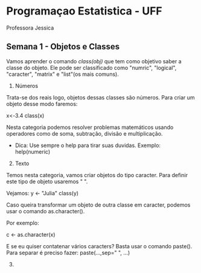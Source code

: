 # Programaçao Estatistica - UFF
Professora Jessica

## Semana 1 - Objetos e Classes

Vamos aprender o comando *class(obj)* que tem como objetivo saber a classe do objeto. Ele pode ser classificado como "numric", "logical", "caracter", "matrix" e "list"(os mais comuns).

1. Números

Trata-se dos reais logo, objetos dessas classes são números. Para criar um objeto desse modo faremos: 

x<-3.4
class(x)

Nesta categoria podemos resolver problemas matemáticos usando operadores como de soma, subtração, divisão e multiplicação.

- Dica: Use sempre o help para tirar suas duvidas. Exemplo: help(numeric)

2. Texto

Temos nesta categoria, vamos criar objetos do tipo caracter. Para definir este tipo de objeto usaremos " ". 

Vejamos:
y <- "Julia"
class(y)

Caso queira transformar um objeto de outra classe em caracter, podemos usar o comando as.character().

Por exemplo:

c <- as.character(x)

E se eu quiser contatenar vários caracters? Basta usar o comando paste(). Para separar é preciso fazer: paste(...,sep=" ", ...)

3. 





